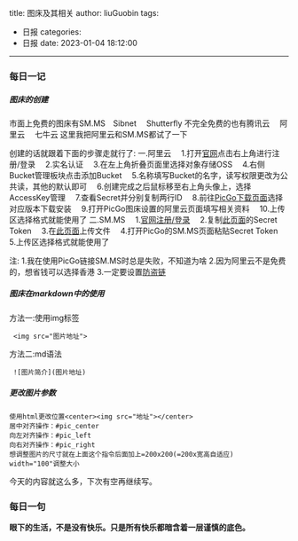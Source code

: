 title: 图床及其相关
author: liuGuobin
tags:
  - 日报
categories:
  - 日报
date: 2023-01-04 18:12:00
---
### 每日一记
##### 图床的创建
市面上免费的图床有SM.MS&emsp;Sibnet&emsp; Shutterfly
不完全免费的也有腾讯云&emsp; 阿里云&emsp; 七牛云
这里我把阿里云和SM.MS都试了一下

创建的话就跟着下面的步骤走就行了:
一.阿里云
&emsp;1.打开[官网](https://www.aliyun.com/?spm=5176.8466032.top-nav.dlogo.27b81450NiIk8F)点击右上角进行注册/登录
&emsp;2.实名认证
&emsp;3.在左上角折叠页面里选择对象存储OSS
&emsp;4.右侧Bucket管理板块点击添加Bucket
&emsp;5.名称填写Bucket的名字，读写权限更改为公共读，其他的默认即可
&emsp;6.创建完成之后鼠标移至右上角头像上，选择AccessKey管理
&emsp;7.查看Secret并分别复制两行ID
&emsp;8.前往[PicGo下载页面](https://github.com/Molunerfinn/PicGo/releases)选择对应版本下载安装
&emsp;9.打开PicGo图床设置的阿里云页面填写相关资料
&emsp;10.上传区选择格式就能使用了
二.SM.MS
&emsp;1.[官网注册/登录](https://smms.app/)
&emsp;2.复制[此页面](https://smms.app/home/apitoken)的Secret Token
&emsp;3.在[此页面](https://smms.app/)上传文件
&emsp;4.打开PicGo的SM.MS页面粘贴Secret Token
&emsp;5.上传区选择格式就能使用了

注:
1.我在使用PicGo链接SM.MS时总是失败，不知道为啥
2.因为阿里云不是免费的，想省钱可以选择香港
3.一定要设置[防盗链](https://help.aliyun.com/document_detail/31869.html?spm=5176.8466032.bucket.28.27b81450rEXDcJ)

##### 图床在markdown中的使用
方法一:使用img标签
```
 <img src="图片地址">
```
方法二:md语法
```
 ![图片简介](图片地址)
```
##### 更改图片参数
```
使用html更改位置<center><img src="地址"></center>
居中对齐操作：#pic_center
向左对齐操作：#pic_left
向右对齐操作：#pic_right
想调整图片的尺寸就在上面这个指令后面加上=200x200(=200x宽高自适应)
width="100"调整大小
```
今天的内容就这么多，下次有空再继续写。

### 每日一句
**眼下的生活，不是没有快乐。只是所有快乐都暗含着一层谨慎的底色。**